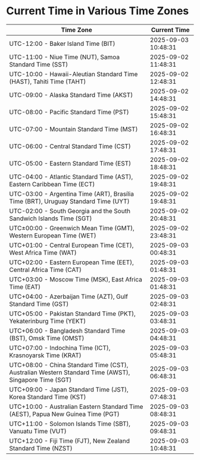 # Current Time in Various Time Zones

| Time Zone | Current Time |
|-----------|--------------|
| UTC-12:00 - Baker Island Time (BIT) | 2025-09-03 10:48:31 |
| UTC-11:00 - Niue Time (NUT), Samoa Standard Time (SST) | 2025-09-02 11:48:31 |
| UTC-10:00 - Hawaii-Aleutian Standard Time (HAST), Tahiti Time (TAHT) | 2025-09-02 12:48:31 |
| UTC-09:00 - Alaska Standard Time (AKST) | 2025-09-02 14:48:31 |
| UTC-08:00 - Pacific Standard Time (PST) | 2025-09-02 15:48:31 |
| UTC-07:00 - Mountain Standard Time (MST) | 2025-09-02 16:48:31 |
| UTC-06:00 - Central Standard Time (CST) | 2025-09-02 17:48:31 |
| UTC-05:00 - Eastern Standard Time (EST) | 2025-09-02 18:48:31 |
| UTC-04:00 - Atlantic Standard Time (AST), Eastern Caribbean Time (ECT) | 2025-09-02 19:48:31 |
| UTC-03:00 - Argentina Time (ART), Brasília Time (BRT), Uruguay Standard Time (UYT) | 2025-09-02 19:48:31 |
| UTC-02:00 - South Georgia and the South Sandwich Islands Time (SGT) | 2025-09-02 20:48:31 |
| UTC±00:00 - Greenwich Mean Time (GMT), Western European Time (WET) | 2025-09-02 23:48:31 |
| UTC+01:00 - Central European Time (CET), West Africa Time (WAT) | 2025-09-03 00:48:31 |
| UTC+02:00 - Eastern European Time (EET), Central Africa Time (CAT) | 2025-09-03 01:48:31 |
| UTC+03:00 - Moscow Time (MSK), East Africa Time (EAT) | 2025-09-03 01:48:31 |
| UTC+04:00 - Azerbaijan Time (AZT), Gulf Standard Time (GST) | 2025-09-03 02:48:31 |
| UTC+05:00 - Pakistan Standard Time (PKT), Yekaterinburg Time (YEKT) | 2025-09-03 03:48:31 |
| UTC+06:00 - Bangladesh Standard Time (BST), Omsk Time (OMST) | 2025-09-03 04:48:31 |
| UTC+07:00 - Indochina Time (ICT), Krasnoyarsk Time (KRAT) | 2025-09-03 05:48:31 |
| UTC+08:00 - China Standard Time (CST), Australian Western Standard Time (AWST), Singapore Time (SGT) | 2025-09-03 06:48:31 |
| UTC+09:00 - Japan Standard Time (JST), Korea Standard Time (KST) | 2025-09-03 07:48:31 |
| UTC+10:00 - Australian Eastern Standard Time (AEST), Papua New Guinea Time (PGT) | 2025-09-03 08:48:31 |
| UTC+11:00 - Solomon Islands Time (SBT), Vanuatu Time (VUT) | 2025-09-03 09:48:31 |
| UTC+12:00 - Fiji Time (FJT), New Zealand Standard Time (NZST) | 2025-09-03 10:48:31 |
